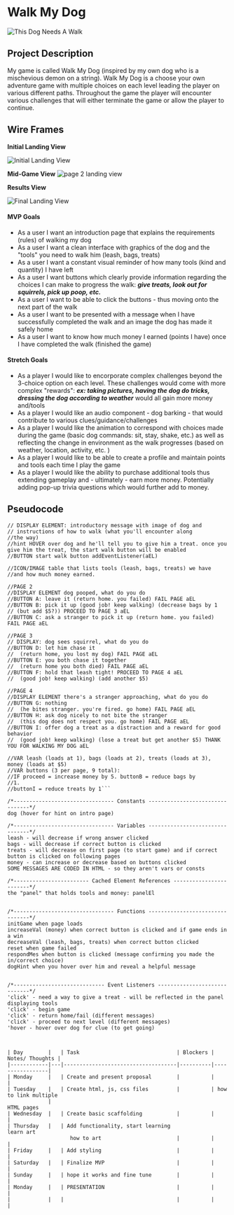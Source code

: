 # Walk My Dog

![This Dog Needs A Walk](https://i.imgur.com/UsOEOfC.jpg)

## Project Description 

My game is called Walk My Dog (inspired by my own dog who is a mischevious demon on a string). Walk My Dog is a choose your own adventure game with multiple choices on each level leading the player on various different paths. Throughout the game the player will encounter various challenges that will either terminate the game or allow the player to continue. 

## Wire Frames

**Initial Landing View**

![Initial Landing View](./assets/Screenshot%202025-03-10%20at%203.01.39 PM.png)

**Mid-Game View**
![page 2 landing view](https://i.imgur.com/BVYqU4A.jpg?1)

**Results View**

![Final Landing View](./assets/Screenshot%202025-03-10%20at%203.02.15 PM.png)


#### MVP Goals
* As a user I want an introduction page that explains the requirements (rules) of walking my dog
* As a user I want a clean interface with graphics of the dog and the "tools" you need to walk him (leash, bags, treats)
* As a user I want a constant visual reminder of how many tools (kind and quantity) I have left
* As a user I want buttons which clearly provide information regarding the choices I can make to progress the walk: ___give treats, look out for squirrels, pick up poop, etc.___
* As a user I want to be able to click the buttons - thus moving onto the next part of the walk
* As a user I want to be presented with a message when I have successfully completed the walk and an image the dog has made it safely home
* As a user I want to know how much money I earned (points I have) once I have completed the walk (finished the game)

#### Stretch Goals

- As a player I would like to encorporate complex challenges beyond the 3-choice option on each level. These challenges would come with more complex "rewards": ___ex: taking pictures, having the dog do tricks, dressing the dog according to weather___ would all gain more money and/tools 
- As a player I would like an audio component - dog barking - that would contribute to various clues/guidance/challenges
- As a player I would like the animation to correspond with choices made during the game (basic dog commands: sit, stay, shake, etc.) as well as reflecting the change in environment as the walk progresses (based on weather, location, activity, etc. )
- As a player I would like to be able to create a profile and maintain points and tools each time I play the game 
- As a player I would like the ability to purchase additional tools thus extending gameplay and - ultimately - earn more money. Potentially adding pop-up trivia questions which would further add to money. 


## Pseudocode
```//HOME PAGE
// DISPLAY ELEMENT: introductory message with image of dog and 
// instructions of how to walk (what you'll encounter along 
//the way)
//hint HOVER over dog and he'll tell you to give him a treat. once you give him the treat, the start walk button will be enabled
//BUTTON start walk button addEventListener(aEL)

//ICON/IMAGE table that lists tools (leash, bags, treats) we have 
//and how much money earned. 

//PAGE 2
//DISPLAY ELEMENT dog pooped, what do you do
//BUTTON A: leave it (return home. you failed) FAIL PAGE aEL
//BUTTON B: pick it up (good job! keep walking) (decrease bags by 1
// (but add $5?)) PROCEED TO PAGE 3 aEL
//BUTTON C: ask a stranger to pick it up (return home. you failed) FAIL PAGE aEL

//PAGE 3
// DISPLAY: dog sees squirrel, what do you do 
//BUTTON D: let him chase it 
//  (return home, you lost my dog) FAIL PAGE aEL
//BUTTON E: you both chase it together 
//  (return home you both died) FAIL PAGE aEL
//BUTTON F: hold that leash tight! PROCEED TO PAGE 4 aEL
//  (good job! keep walking) (add another $5)

//PAGE 4
//DISPLAY ELEMENT there's a stranger approaching, what do you do
//BUTTON G: nothing 
//  (he bites stranger. you're fired. go home) FAIL PAGE aEL
//BUTTON H: ask dog nicely to not bite the stranger 
//  (this dog does not respect you. go home) FAIL PAGE aEL
//BUTTON I: offer dog a treat as a distraction and a reward for good behavior 
//  (good job! keep walking) (lose a treat but get another $5) THANK YOU FOR WALKING MY DOG aEL

//VAR leash (loads at 1), bags (loads at 2), treats (loads at 3), money (loads at $5)
//VAR buttons (3 per page, 9 total):  
//IF proceed = increase money by 5. buttonB = reduce bags by 
//1. 
//buttonI = reduce treats by 1```

/*-------------------------------- Constants --------------------------------*/
dog (hover for hint on intro page)

/*-------------------------------- Variables --------------------------------*/
leash - will decrease if wrong answer clicked
bags - will decrease if correct button is clicked
treats - will decrease on first page (to start game) and if correct button is clicked on following pages
money - can increase or decrease based on buttons clicked
SOME MESSAGES ARE CODED IN HTML - so they aren't vars or consts

/*------------------------ Cached Element References ------------------------*/
the "panel" that holds tools and money: panelEl


/*-------------------------------- Functions --------------------------------*/
initGame when page loads
increaseVal (money) when correct button is clicked and if game ends in a win
decreaseVal (leash, bags, treats) when correct button clicked
reset when game failed
respondMes when button is clicked (message confirming you made the in/correct choice)
dogHint when you hover over him and reveal a helpful message


/*----------------------------- Event Listeners -----------------------------*/
'click' - need a way to give a treat - will be reflected in the panel displaying tools 
'click' - begin game
'click' - return home/fail (different messages)
'click' - proceed to next level (different messages)
'hover - hover over dog for clue (to get going)



| Day        |   | Task                               | Blockers | Notes/ Thoughts |
|------------|---|------------------------------------|----------|-----------------|
| Monday     |   | Create and present proposal        |          |                 |
| Tuesday    |   | Create html, js, css files         |          | how to link multiple 
             |                                                     HTML pages    
| Wednesday  |   | Create basic scaffolding           |          |                 |
| Thursday   |   | Add functionality, start learning                learn art
                    how to art                        |          |                 |
| Friday     |   | Add styling                        |          |                 |
| Saturday   |   | Finalize MVP                       |          |                 |
| Sunday     |   | hope it works and fine tune        |          |                 |
| Monday     |   | PRESENTATION                       |          |                 |
|            |   |                                    |          |                 |